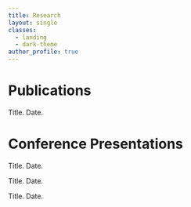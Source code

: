 ```yaml
---
title: Research
layout: single
classes:
  - landing
  - dark-theme
author_profile: true
---
```


# Publications
Title. Date.

# Conference Presentations
Title. Date.  

Title. Date.  

Title. Date.  